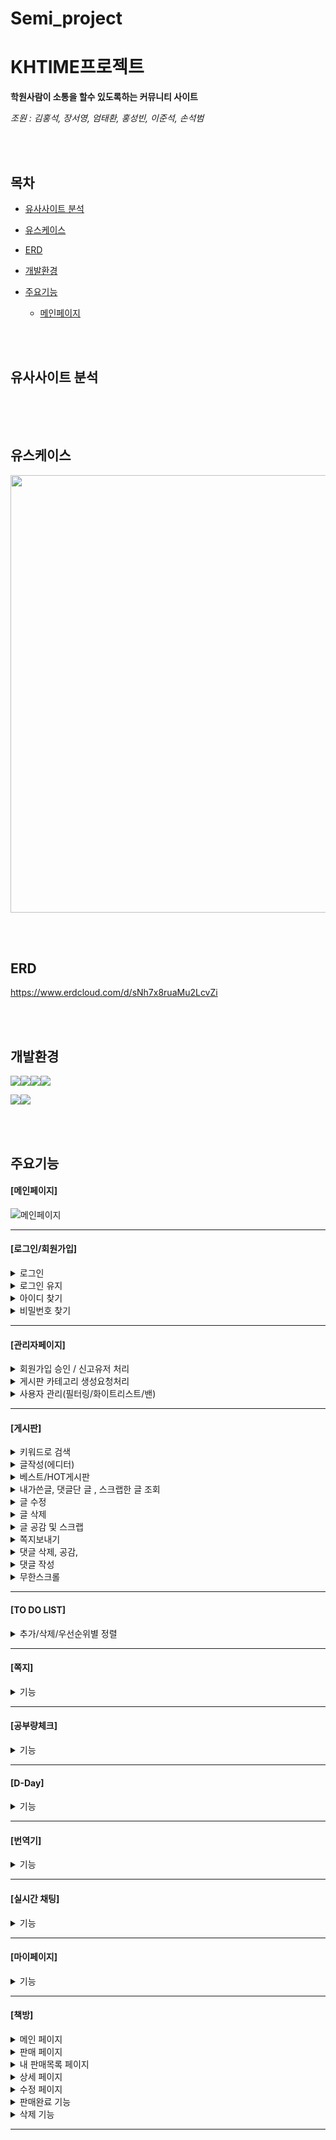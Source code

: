 # Semi_project

<h1>KHTIME프로젝트</h1>

<b> 학원사람이 소통을 할수 있도록하는 커뮤니티 사이트 </b>

<i>조원 : 김홍석, 장서영, 엄태환, 홍성빈, 이준석, 손석범</i>

<br><br>
<h2>목차</h2>

* [유사사이트 분석](#유사사이트-분석)

* [유스케이스](#유스케이스)

* [ERD](#erd)

* [개발환경](#개발환경)

* [주요기능](#주요기능)
  * [메인페이지](#메인페이지)

<br><br>

<h2>유사사이트 분석</h2>

<img>


<br><br>
<h2>유스케이스</h2>

<img src="" width = "600" height="700">


<br><br>
<h2>ERD</h2>
<a href="https://www.erdcloud.com/d/E8y2JgZpyspgJ7SPj">https://www.erdcloud.com/d/sNh7x8ruaMu2LcvZi</a>

<br><br>
<h2>개발환경</h2>

<img src="https://img.shields.io/badge/html5-E34F26?style=for-the-badge&logo=html5&logoColor=white"><img src="https://img.shields.io/badge/css-1572B6?style=for-the-badge&logo=css3&logoColor=white"><img src="https://img.shields.io/badge/javascript-F7DF1E?style=for-the-badge&logo=javascript&logoColor=white"><img src="https://img.shields.io/badge/jquery-0769AD?style=for-the-badge&logo=jquery&logoColor=white">


<img src="https://img.shields.io/badge/eclipse-2C2255?style=for-the-badge&logo=eclipseide&logoColor=white"><img src="https://img.shields.io/badge/ORACLE_SQLDEVELOPER-9F1D20?style=for-the-badge&logo=ORACLE&logoColor=white">

<br><br>
<h2>주요기능</h2>

 <h4>[메인페이지]</h4>

![메인페이지](https://github.com/hongsuk2615/Semi_project/assets/117423274/dc68d98c-6124-454e-bf1b-b52b3511e999)


<hr/>

 <h4>[로그인/회원가입]</h4>


<details>
<summary>로그인</summary>
<div markdown="1">
 
![로그인](https://github.com/hongsuk2615/Semi_project/assets/117423182/b5a2c6d3-4bdf-44f5-a1eb-c90dbd07f71b)

</div>
</details>

<details>
<summary>로그인 유지</summary>
<div markdown="1">
 
![로그인유지](https://github.com/hongsuk2615/Semi_project/assets/117423182/834e2d9e-5b6b-43a0-b8c8-00585c965a96)

</div>
</details>

<details>
<summary>아이디 찾기</summary>
<div markdown="1">
 
![아이디찾기](https://github.com/hongsuk2615/Semi_project/assets/117423182/7876f98d-2ec5-4f5f-8ea2-fc8225ca09dc)

</div>
</details>

<details>
<summary>비밀번호 찾기</summary>
<div markdown="1">
 
![비밀번호찾기](https://github.com/hongsuk2615/Semi_project/assets/117423182/34a4e868-b55e-4c07-bf4e-1d074f221028)

</div>
</details>
<hr/>

<h4>[관리자페이지]</h4>


<details>
<summary>회원가입 승인 / 신고유저 처리</summary>
<div markdown="1">
  
![회원가입승인, 사용자 관리](https://github.com/hongsuk2615/Semi_project/assets/117423274/7716b2db-d401-444a-9e13-eac1f4e5776f)


</div>
</details>

<details>
<summary>게시판 카테고리 생성요청처리</summary>
<div markdown="1">
 
![게시판 카테고리 생성요청처리](https://github.com/hongsuk2615/Semi_project/assets/117423274/f3de8a23-319a-4834-885f-96e004832c27)

</div>
</details>

<details>
<summary>사용자 관리(필터링/화이트리스트/밴)</summary>
<div markdown="1">
 
![사용자 필터링,관리](https://github.com/hongsuk2615/Semi_project/assets/117423274/e85073b7-95c2-477f-85ca-23a523bc79b5)


</div>
</details>


<hr/>



 <h4>[게시판]</h4>


<details>
<summary>키워드로 검색</summary>
<div markdown="1">
  
![검색](https://github.com/hongsuk2615/Semi_project/assets/117423274/9fdd2d85-a8d6-421f-bd31-2fadaf7f1166)


</div>
</details>

<details>
<summary>글작성(에디터)</summary>
<div markdown="1">
  
![에디터](https://github.com/hongsuk2615/Semi_project/assets/117423274/37a9586e-f191-40de-958c-9cd7f051bb60)


</div>
</details>

<details>
<summary>베스트/HOT게시판</summary>
<div markdown="1">
  
![베스트게시판](https://github.com/hongsuk2615/Semi_project/assets/117423274/765020e4-4653-4e74-ad1f-a6677e410170)


</div>
</details>

<details>
<summary>내가쓴글, 댓글단 글 , 스크랩한 글 조회</summary>
<div markdown="1">
  
![내가쓴글,댓글,스크랩](https://github.com/hongsuk2615/Semi_project/assets/117423274/fcc076dc-fdb4-4c98-b044-73c151fd35a4)

</div>
</details>

<details>
<summary>글 수정</summary>
<div markdown="1">
  
![글수정](https://github.com/hongsuk2615/Semi_project/assets/117423182/4b11eca4-0853-4ea0-8bb2-5ca988b29cbb)

</div>
</details>

<details>
<summary>글 삭제</summary>
<div markdown="1">
  
![글삭제](https://github.com/hongsuk2615/Semi_project/assets/117423182/082a818a-2ee9-4dfb-ae95-5053c5dfc5a6)

</div>
</details>

<details>
<summary>글 공감 및 스크랩</summary>
<div markdown="1">
  
![공감및스크랩](https://github.com/hongsuk2615/Semi_project/assets/117423182/632c449f-d874-4b03-95dc-7ad99d2d6286)

</div>
</details>

<details>
<summary>쪽지보내기</summary>
<div markdown="1">
  
![쪽지보내기](https://github.com/hongsuk2615/Semi_project/assets/117423182/2bad85ad-9088-4a17-a6a4-145d4ba9f451)

</div>
</details>

<details>
<summary>댓글 삭제, 공감, </summary>
<div markdown="1">
  
![삭제공감](https://github.com/hongsuk2615/Semi_project/assets/117423182/94a60a75-527f-41fc-b18e-a376cd241092)

</div>
</details>

<details>
<summary>댓글 작성 </summary>
<div markdown="1">
  
![댓글](https://github.com/hongsuk2615/Semi_project/assets/117423182/0b611705-9b8d-4cf6-b7aa-f6320a5c2885)


</div>
</details>

<details>
<summary>무한스크롤 </summary>
<div markdown="1">
  
![무한스크롤](https://github.com/hongsuk2615/Semi_project/assets/117423182/bc2349d6-8e41-4a47-a231-a049d8d4393a)

</div>
</details>
<hr/>

 <h4>[TO DO LIST]</h4>


<details>
<summary>추가/삭제/우선순위별 정렬</summary>
<div markdown="1">
  
![TODOLIST](https://github.com/hongsuk2615/Semi_project/assets/117423274/5a0239df-6937-4feb-b120-72f96aeb760b)

</div>
</details>

<hr/>


 <h4>[쪽지]</h4>


<details>
<summary>기능</summary>
<div markdown="1">
  
 움짤

</div>
</details>

<hr/>

 <h4>[공부량체크]</h4>


<details>
<summary>기능</summary>
<div markdown="1">
  
 움짤

</div>
</details>

<hr/>


 <h4>[D-Day]</h4>


<details>
<summary>기능</summary>
<div markdown="1">
  
 움짤

</div>
</details>

<hr/>

 <h4>[번역기]</h4>


<details>
<summary>기능</summary>
<div markdown="1">
  
 움짤

</div>
</details>

<hr/>

 <h4>[실시간 채팅]</h4>


<details>
<summary>기능</summary>
<div markdown="1">
  
 움짤

</div>
</details>

<hr/>

 <h4>[마이페이지]</h4>


<details>
<summary>기능</summary>
<div markdown="1">
  
 움짤

</div>
</details>

<hr/>

 <h4>[책방]</h4>


<details>
<summary>메인 페이지</summary>
<div markdown="1">
 
  ![ezgif com-video-to-gif (13)](https://github.com/hongsuk2615/Semi_project/assets/117426079/652b013f-279d-41b6-a564-9177b4714193)

</div>
</details>

<details>
<summary>판매 페이지</summary>
<div markdown="1">
  
 ![ezgif com-video-to-gif (14)](https://github.com/hongsuk2615/Semi_project/assets/117426079/78ffd85f-cac4-4c8a-97f4-7d3e7908b8c5)

</div>
</details>

<details>
<summary>내 판매목록 페이지</summary>
<div markdown="1">
  
 ![ezgif com-video-to-gif (15)](https://github.com/hongsuk2615/Semi_project/assets/117426079/664f9e2e-dd54-4e87-8d99-3adbcefa04a5)

</div>
</details>

<details>
<summary>상세 페이지</summary>
<div markdown="1">
  
 ![ezgif com-video-to-gif (16)](https://github.com/hongsuk2615/Semi_project/assets/117426079/49a5348a-5e72-4077-a895-f784ce3d99f4)

</div>
</details>

<details>
<summary>수정 페이지</summary>
<div markdown="1">
  
 ![ezgif com-video-to-gif (17)](https://github.com/hongsuk2615/Semi_project/assets/117426079/f13e7cc9-920b-4f6e-838f-8f774b1cc356)

</div>
</details>

<details>
<summary>판매완료 기능</summary>
<div markdown="1">
  
 ![ezgif com-video-to-gif (18)](https://github.com/hongsuk2615/Semi_project/assets/117426079/aeb9177f-94f7-47ed-8fe4-5e71b0810a44)

</div>
</details>

<details>
<summary>삭제 기능</summary>
<div markdown="1">
  
 ![ezgif com-video-to-gif (19)](https://github.com/hongsuk2615/Semi_project/assets/117426079/e948919e-44e2-4cf9-8b96-4d4d5145f293)

</div>
</details>


<hr/>








